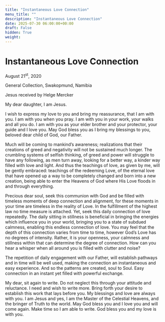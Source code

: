 ```yaml
---
title: "Instantaneous Love Connection"
menu_title: ""
description: "Instantaneous Love Connection"
date: 2025-07-30 06:00:00+00:00
draft: False
hidden: True
weight:
---
```

# Instantaneous Love Connection

August 21<sup>st</sup>, 2020

General Collection, Swakopmund, Namibia

Jesus received by Helge Mercker

My dear daughter, I am Jesus.

I wish to express my love to you and bring my reassurance, that I am with you. I am with you when you pray. I am with you in your work, your walks and all you do. I am with you as your elder brother and your protector, your guide and I love you. May God bless you as I bring my blessings to you, beloved dear child of God, our Father.

Much will be coming to mankind’s awareness; realizations that their creations of greed and negativity will not be sustained much longer. The crumbling systems of selfish thinking, of greed and power will struggle to have any following, as men turn away, looking for a better way, a kinder way filled with love and light. And thus the teachings of love, as given by me, will be gently embraced: teachings of the redeeming Love, of the eternal love that have opened up a way to be completely changed and born into a new creation, being able to enter the Heavens of God where His Love floods in and through everything.

Precious dear soul, seek this communion with God and be filled with timeless moments of deep connection and alignment, for these moments in your time are timeless in the reality of Love. In the fulfillment of the highest law no time measure is attached. Yet, seek this daily connection of love repeatedly. The daily sitting in stillness is beneficial in bringing the energies which influence you in your world, bringing you to a state of subdued calmness, enabling this endless connection of love. You may feel that the depth of this connection varies from time to time, however God’s Love has no degrees of intensity. Rather, it is your openness, your calmness and stillness within that can determine the degree of connection. How can you hear a whisper when all around you is filled with clutter and noise?

The repetition of daily engagement with our Father, will establish pathways and in time will be well used, making the connection an instantaneous and easy experience. And so the patterns are created, soul to Soul. Easy connection in an instant yet filled with powerful exchange.

My dear, sit again to write. Do not neglect this through your attitude and reluctance. I need and wish to write more. Bring forth your desire to establish this work that lays before you. My blessings and love are always with you. I am Jesus and yes, I am the Master of the Celestial Heavens, and the bringer of Truth to the world. May God bless you and I love you and will come again. Make time so I am able to write. God bless you and my love is with you.
